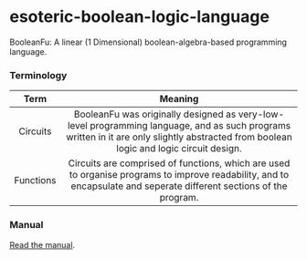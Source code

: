 # esoteric-boolean-logic-language
BooleanFu: A linear (1 Dimensional) boolean-algebra-based programming language.

### Terminology
| Term | Meaning |
|:---:|:---:|
| Circuits | BooleanFu was originally designed as very-low-level programming language, and as such programs written in it are only slightly abstracted from boolean logic and logic circuit design.  |
| Functions | Circuits are comprised of functions, which are used to organise programs to improve readability, and to encapsulate and seperate different sections of the program.  |

### Manual
[Read the manual](https://github.com/Cutwell/esoteric-boolean-logic-language/wiki).